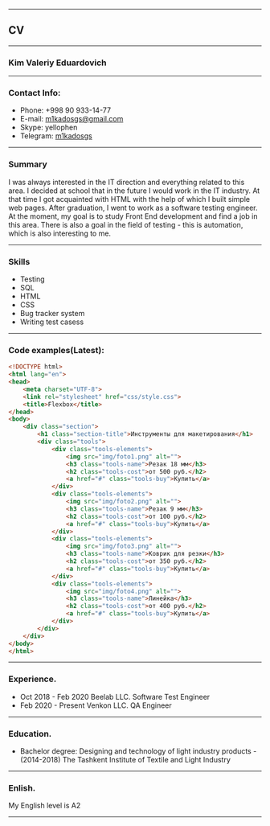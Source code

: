 ***

## CV

***

### Kim Valeriy Eduardovich

***

### Contact Info:
   * Phone: +998 90 933-14-77
   * E-mail: [m1kadosgs@gmail.com](mailto:m1kadosgs@gmail.com)
   * Skype: yellophen
   * Telegram: [m1kadosgs](https://t.me/m1kadosgs)

***

### Summary 

I was always interested in the IT direction and everything related to this area. I decided at school that in the future I would work in the IT industry. At that time I got acquainted with HTML with the help of which I built simple web pages. After graduation, I went to work as a software testing engineer. At the moment, my goal is to study Front End development and find a job in this area. There is also a goal in the field of testing - this is automation, which is also interesting to me.

***

### Skills
   * Testing
   * SQL
   * HTML
   * CSS
   * Bug tracker system
   * Writing test casess

***

### Code examples(Latest):
```html
<!DOCTYPE html>
<html lang="en">
<head>
	<meta charset="UTF-8">
	<link rel="stylesheet" href="css/style.css">
	<title>Flexbox</title>
</head>
<body>
	<div class="section">
		<h1 class="section-title">Инструменты для макетирования</h1>
		<div class="tools">
			<div class="tools-elements">
				<img src="img/foto1.png" alt="">
				<h3 class="tools-name">Резак 18 мм</h3>
				<h2 class="tools-cost">от 500 руб.</h2>
				<a href="#" class="tools-buy">Купить</a>
			</div>
			<div class="tools-elements">
				<img src="img/foto2.png" alt="">
				<h3 class="tools-name">Резак 9 мм</h3>
				<h2 class="tools-cost">от 100 руб.</h2>
				<a href="#" class="tools-buy">Купить</a>
			</div>
			<div class="tools-elements">
				<img src="img/foto3.png" alt="">
				<h3 class="tools-name">Коврик для резки</h3>
				<h2 class="tools-cost">от 350 руб.</h2>
				<a href="#" class="tools-buy">Купить</a>
			</div>
			<div class="tools-elements">
				<img src="img/foto4.png" alt="">
				<h3 class="tools-name">Линейка</h3>
				<h2 class="tools-cost">от 400 руб.</h2>
				<a href="#" class="tools-buy">Купить</a>
			</div>
		</div>
	</div>
</body>
</html>
```

***

### Experience.
   * Oct 2018 - Feb 2020 Beelab LLC. Software Test Engineer 
   * Feb 2020 - Present Venkon LLC. QA Engineer
***

### Education.
   * Bachelor degree: Designing and technology of light industry products - (2014-2018) The Tashkent Institute of Textile and Light Industry

***

### Enlish.
   My English level is A2

***